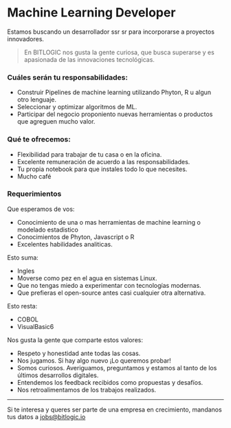 # Machine Learning Developer
Estamos buscando un desarrollador ssr sr para incorporarse a proyectos innovadores.
> En BITLOGIC nos gusta la gente curiosa, que busca superarse y es apasionada de las innovaciones tecnológicas.
 
### Cuáles serán tu responsabilidades:
* Construir Pipelines de machine learning utilizando Phyton, R u algun otro lenguaje.
* Seleccionar y optimizar algoritmos de ML.
* Participar del negocio proponiento nuevas herramientas o productos que agreguen mucho valor.

### Qué te ofrecemos:
* Flexibilidad para trabajar de tu casa o en la oficina.
* Excelente remuneración de acuerdo a las responsabilidades.
* Tu propia notebook para que instales todo lo que necesites.
* Mucho café 

### Requerimientos
Que esperamos de vos:
* Conocimiento de una o mas herramientas de machine learning o modelado estadistico
* Conocimientos de Phyton, Javascript o R
* Excelentes habilidades analiticas.

 
Esto suma:
* Ingles
* Moverse como pez en el agua en sistemas Linux.
* Que no tengas miedo a experimentar con tecnologías modernas.
* Que prefieras el open-source antes casi cualquier otra alternativa.
 
Esto resta:
* COBOL
* VisualBasic6

Nos gusta la gente que comparte estos valores:
* Respeto y honestidad ante todas las cosas.
* Nos jugamos. Si hay algo nuevo ¡Lo queremos probar!
* Somos curiosos. Averiguamos, preguntamos y estamos al tanto de los últimos desarrollos digitales.
* Entendemos los feedback recibidos como propuestas y desafíos.
* Nos retroalimentamos de los trabajos realizados.

***

Si te interesa y queres ser parte de una empresa en crecimiento, mandanos tus datos a jobs@bitlogic.io
